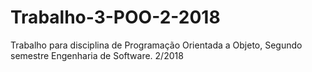 # Trabalho-3-POO-2-2018
Trabalho para disciplina de Programação Orientada a Objeto, Segundo semestre Engenharia de Software. 2/2018
